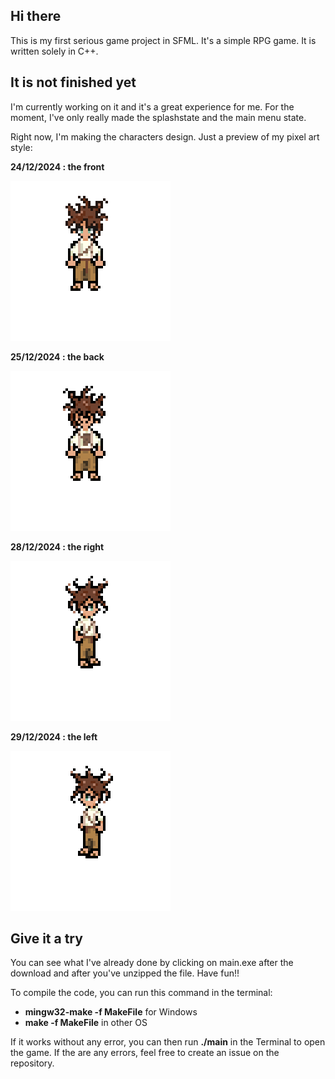 ## Hi there
This is my first serious game project in SFML. It's a simple RPG game.
It is written solely in C++.

## It is not finished yet
I'm currently working on it and it's a great experience for me. For the moment, I've only really made
the splashstate and the main menu state.

Right now, I'm making the characters design. Just a preview of my pixel art style:

**24/12/2024 : the front**

<img src="media/characters/front1.png" alt="The main character sprite">

**25/12/2024 : the back**

<img src="media/characters/back1.png" alt="The main character sprite">

**28/12/2024 : the right**

<img src="media/characters/right1.png" alt="The main character sprite">

**29/12/2024 : the left**

<img src="media/characters/left1.png" alt="The main character sprite">

## Give it a try
You can see what I've already done by clicking on main.exe after the download and after you've unzipped the file. Have fun!!

To compile the code, you can run this command in the terminal:
-  **mingw32-make -f MakeFile** for Windows
-  **make -f MakeFile** in other OS

If it works without any error, you can then run **./main** in the Terminal to open the game. If the are any errors, feel free to
create an issue on the repository.
